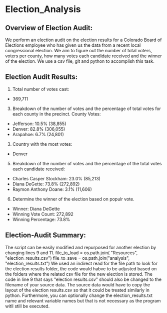 # Election_Analysis
## Overview of Election Audit:
We perform an election audit on the election results for a Colorado Board of Elections employee who has given us the data from a recent local congressional election. We aim to figure out the number of total voters, voters per county, how many votes each candidate received and the winner of the election. We use a csv file, git and python to accomplish this task.
## Election Audit Results:
1. Total number of votes cast:  
* 369,711
3. Breakdown of the number of votes and the percentage of total votes for each county in the precinct.
County Votes:
* Jefferson: 10.5% (38,855)
* Denver: 82.8% (306,055)
* Arapahoe: 6.7% (24,801)
3. Country with the most votes:
* Denver
5. Breakdown of the number of votes and the percentage of the total votes each candidate received:
* Charles Casper Stockham: 23.0% (85,213)
* Diana DeGette: 73.8% (272,892)
* Raymon Anthony Doane: 3.1% (11,606)
6. Determine the winner of the election based on populr vote.
* Winner: Diana DeGette
* Winning Vote Count: 272,892
* Winning Percentage: 73.8%

## Election-Audit Summary:
The script can be easily modified and repurposed for another election by changing lines 9 and 11.
 file_to_load = os.path.join( "Resources", "election_results.csv")
 file_to_save = os.path.join("analysis", "election_results.txt")
We used an indirect read for the file path to look for the election results folder, the code would habve to be adjusted based on the folders where the related csv file for the new election is stored. The code in line 9 that says "election results.csv" should also be changed to the filename of your source data. The source data would have to copy the layout of the election results.csv so that it could be treated similarly in python. Furthermore, you can optionally change the election_results.txt name and relevant variable names but that is not necessary as the program witll still be executed.
